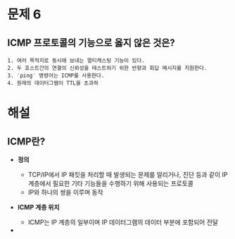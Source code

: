 # 문제 6
## ICMP 프로토콜의 기능으로 옳지 않은 것은?
	1. 여러 목적지로 동시에 보내는 멀티캐스팅 기능이 있다.
	2. 두 호스트간의 연결의 신뢰성을 테스트하기 위한 반향과 회답 메시지를 지원한다.
	3. ′ping′ 명령어는 ICMP를 사용한다.
	4. 원래의 데이터그램이 TTL을 초과하


# 해설
## ICMP란?
- **정의**
	- TCP/IP에서 IP 패킷을 처리할 때 발생되는 문제를 알리거나, 진단 등과 같이 IP 계층에서 필요한 기타 기능들을 수행하기 위해 사용되는 프로토콜
	- IP와 하나의 쌍을 이루며 동작

 - **ICMP 계층 위치**
	 - ICMP는 IP 계층의 일부이며 IP  데이터그램의 데이터 부분에 포함되어 전달

 - 
<!--stackedit_data:
eyJoaXN0b3J5IjpbLTQ2MTEzOTc0OSwtMjEzMjM2NzM3OV19
-->